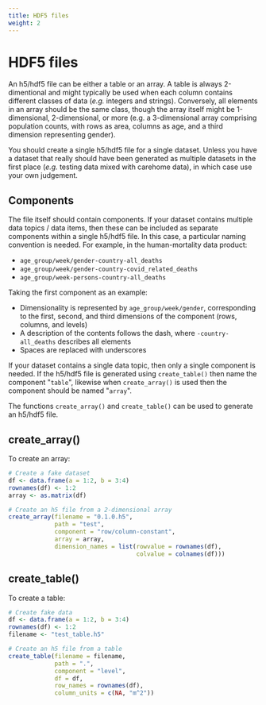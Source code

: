 ```yaml
---
title: HDF5 files
weight: 2
---
```


# HDF5 files

An h5/hdf5 file can be either a table or an array. A table is always 2-dimentional and might typically be used when each column contains different classes of data (*e.g.* integers and strings). Conversely, all elements in an array should be the same class, though the array itself might be 1-dimensional, 2-dimensional, or more (e.g. a 3-dimensional array comprising population counts, with rows as area, columns as age, and a third dimension representing gender).

You should create a single h5/hdf5 file for a single dataset. Unless you have a dataset that really should have been generated as multiple datasets in the first place (*e.g.* testing data mixed with carehome data), in which case use your own judgement.

## Components

The file itself should contain components. If your dataset contains multiple data topics / data items, then these can be included as separate components within a single h5/hdf5 file. In this case, a particular naming convention is needed. For example, in the human-mortality data product:

* `age_group/week/gender-country-all_deaths`
* `age_group/week/gender-country-covid_related_deaths`  
* `age_group/week-persons-country-all_deaths`

Taking the first component as an example:

* Dimensionality is represented by `age_group/week/gender`, corresponding to the first, second, and third dimensions of the component (rows, columns, and levels)
* A description of the contents follows the dash, where `-country-all_deaths` describes all elements
* Spaces are replaced with underscores

If your dataset contains a single data topic, then only a single component is needed. If the h5/hdf5 file is generated using `create_table()` then name the component "`table`", likewise when `create_array()` is used then the component should be named "`array`".

The functions `create_array()` and `create_table()` can be used to generate an h5/hdf5 file.

## create_array()

To create an array:

``` R
# Create a fake dataset
df <- data.frame(a = 1:2, b = 3:4)
rownames(df) <- 1:2
array <- as.matrix(df)

# Create an h5 file from a 2-dimensional array
create_array(filename = "0.1.0.h5",
             path = "test",
             component = "row/column-constant",
             array = array,
             dimension_names = list(rowvalue = rownames(df),
                                    colvalue = colnames(df)))
```

## create_table()

To create a table:

``` R
# Create fake data
df <- data.frame(a = 1:2, b = 3:4)
rownames(df) <- 1:2
filename <- "test_table.h5"

# Create an h5 file from a table
create_table(filename = filename,
             path = ".",
             component = "level",
             df = df,
             row_names = rownames(df),
             column_units = c(NA, "m^2"))
```
